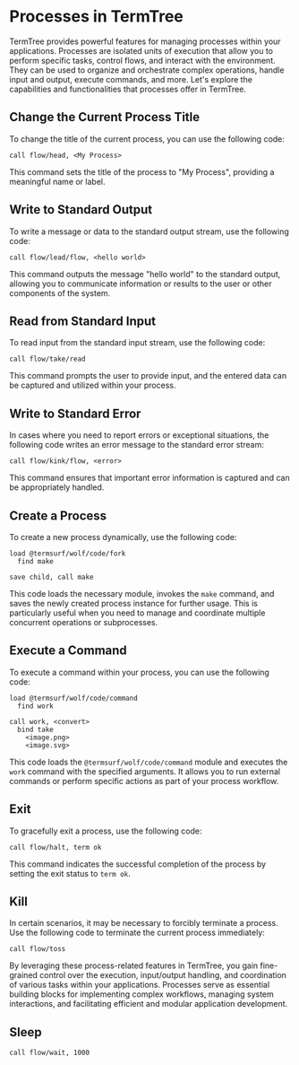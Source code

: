 # Processes in TermTree

TermTree provides powerful features for managing processes within your
applications. Processes are isolated units of execution that allow you
to perform specific tasks, control flows, and interact with the
environment. They can be used to organize and orchestrate complex
operations, handle input and output, execute commands, and more. Let's
explore the capabilities and functionalities that processes offer in
TermTree.

## Change the Current Process Title

To change the title of the current process, you can use the following
code:

```link
call flow/head, <My Process>
```

This command sets the title of the process to "My Process", providing a
meaningful name or label.

## Write to Standard Output

To write a message or data to the standard output stream, use the
following code:

```link
call flow/lead/flow, <hello world>
```

This command outputs the message "hello world" to the standard output,
allowing you to communicate information or results to the user or other
components of the system.

## Read from Standard Input

To read input from the standard input stream, use the following code:

```link
call flow/take/read
```

This command prompts the user to provide input, and the entered data can
be captured and utilized within your process.

## Write to Standard Error

In cases where you need to report errors or exceptional situations, the
following code writes an error message to the standard error stream:

```link
call flow/kink/flow, <error>
```

This command ensures that important error information is captured and
can be appropriately handled.

## Create a Process

To create a new process dynamically, use the following code:

```link
load @termsurf/wolf/code/fork
  find make

save child, call make
```

This code loads the necessary module, invokes the `make` command, and
saves the newly created process instance for further usage. This is
particularly useful when you need to manage and coordinate multiple
concurrent operations or subprocesses.

## Execute a Command

To execute a command within your process, you can use the following
code:

```link
load @termsurf/wolf/code/command
  find work

call work, <convert>
  bind take
    <image.png>
    <image.svg>
```

This code loads the `@termsurf/wolf/code/command` module and executes
the `work` command with the specified arguments. It allows you to run
external commands or perform specific actions as part of your process
workflow.

## Exit

To gracefully exit a process, use the following code:

```link
call flow/halt, term ok
```

This command indicates the successful completion of the process by
setting the exit status to `term ok`.

## Kill

In certain scenarios, it may be necessary to forcibly terminate a
process. Use the following code to terminate the current process
immediately:

```link
call flow/toss
```

By leveraging these process-related features in TermTree, you gain
fine-grained control over the execution, input/output handling, and
coordination of various tasks within your applications. Processes serve
as essential building blocks for implementing complex workflows,
managing system interactions, and facilitating efficient and modular
application development.

## Sleep

```
call flow/wait, 1000
```
